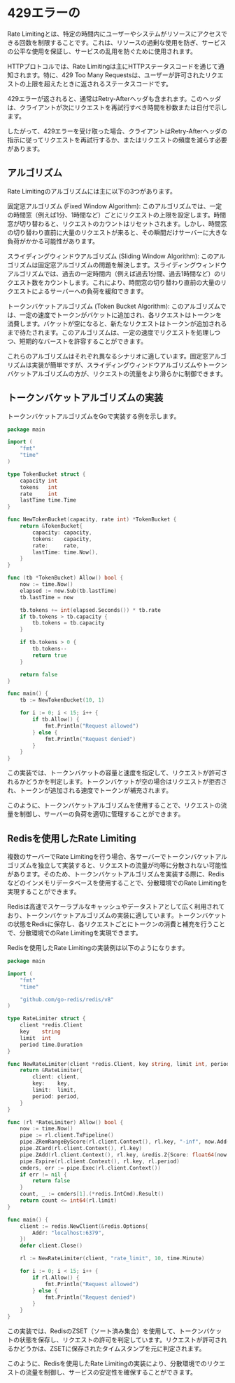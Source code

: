 # 429エラーの


Rate Limitingとは、特定の時間内にユーザーやシステムがリソースにアクセスできる回数を制限することです。これは、リソースの過剰な使用を防ぎ、サービスの公平な使用を保証し、サービスの乱用を防ぐために使用されます。

HTTPプロトコルでは、Rate Limitingは主にHTTPステータスコードを通じて通知されます。特に、429 Too Many Requestsは、ユーザーが許可されたリクエストの上限を超えたときに返されるステータスコードです。

429エラーが返されると、通常はRetry-Afterヘッダも含まれます。このヘッダは、クライアントが次にリクエストを再試行すべき時間を秒数または日付で示します。

したがって、429エラーを受け取った場合、クライアントはRetry-Afterヘッダの指示に従ってリクエストを再試行するか、またはリクエストの頻度を減らす必要があります。

## アルゴリズム

Rate Limitingのアルゴリズムには主に以下の3つがあります。

固定窓アルゴリズム (Fixed Window Algorithm): このアルゴリズムでは、一定の時間窓（例えば1分、1時間など）ごとにリクエストの上限を設定します。時間窓が切り替わると、リクエストのカウントはリセットされます。しかし、時間窓の切り替わり直前に大量のリクエストが来ると、その瞬間だけサーバーに大きな負荷がかかる可能性があります。

スライディングウィンドウアルゴリズム (Sliding Window Algorithm): このアルゴリズムは固定窓アルゴリズムの問題を解決します。スライディングウィンドウアルゴリズムでは、過去の一定時間内（例えば過去1分間、過去1時間など）のリクエスト数をカウントします。これにより、時間窓の切り替わり直前の大量のリクエストによるサーバーへの負荷を緩和できます。

トークンバケットアルゴリズム (Token Bucket Algorithm): このアルゴリズムでは、一定の速度でトークンがバケットに追加され、各リクエストはトークンを消費します。バケットが空になると、新たなリクエストはトークンが追加されるまで待たされます。このアルゴリズムは、一定の速度でリクエストを処理しつつ、短期的なバーストを許容することができます。

これらのアルゴリズムはそれぞれ異なるシナリオに適しています。固定窓アルゴリズムは実装が簡単ですが、スライディングウィンドウアルゴリズムやトークンバケットアルゴリズムの方が、リクエストの流量をより滑らかに制御できます。

## トークンバケットアルゴリズムの実装

トークンバケットアルゴリズムをGoで実装する例を示します。

```go
package main

import (
    "fmt"
    "time"
)

type TokenBucket struct {
    capacity int
    tokens   int
    rate     int
    lastTime time.Time
}

func NewTokenBucket(capacity, rate int) *TokenBucket {
    return &TokenBucket{
        capacity: capacity,
        tokens:   capacity,
        rate:     rate,
        lastTime: time.Now(),
    }
}

func (tb *TokenBucket) Allow() bool {
    now := time.Now()
    elapsed := now.Sub(tb.lastTime)
    tb.lastTime = now

    tb.tokens += int(elapsed.Seconds()) * tb.rate
    if tb.tokens > tb.capacity {
        tb.tokens = tb.capacity
    }

    if tb.tokens > 0 {
        tb.tokens--
        return true
    }

    return false
}

func main() {
    tb := NewTokenBucket(10, 1)

    for i := 0; i < 15; i++ {
        if tb.Allow() {
            fmt.Println("Request allowed")
        } else {
            fmt.Println("Request denied")
        }
    }
}
```

この実装では、トークンバケットの容量と速度を指定して、リクエストが許可されるかどうかを判定します。トークンバケットが空の場合はリクエストが拒否され、トークンが追加される速度でトークンが補充されます。

このように、トークンバケットアルゴリズムを使用することで、リクエストの流量を制御し、サーバーの負荷を適切に管理することができます。

## Redisを使用したRate Limiting

複数のサーバーでRate Limitingを行う場合、各サーバーでトークンバケットアルゴリズムを独立して実装すると、リクエストの流量が均等に分散されない可能性があります。そのため、トークンバケットアルゴリズムを実装する際に、Redisなどのインメモリデータベースを使用することで、分散環境でのRate Limitingを実現することができます。

Redisは高速でスケーラブルなキャッシュやデータストアとして広く利用されており、トークンバケットアルゴリズムの実装に適しています。トークンバケットの状態をRedisに保存し、各リクエストごとにトークンの消費と補充を行うことで、分散環境でのRate Limitingを実現できます。

Redisを使用したRate Limitingの実装例は以下のようになります。

```go
package main

import (
    "fmt"
    "time"

    "github.com/go-redis/redis/v8"
)

type RateLimiter struct {
    client *redis.Client
    key    string
    limit  int
    period time.Duration
}

func NewRateLimiter(client *redis.Client, key string, limit int, period time.Duration) *RateLimiter {
    return &RateLimiter{
        client: client,
        key:    key,
        limit:  limit,
        period: period,
    }
}

func (rl *RateLimiter) Allow() bool {
    now := time.Now()
    pipe := rl.client.TxPipeline()
    pipe.ZRemRangeByScore(rl.client.Context(), rl.key, "-inf", now.Add(-rl.period).Format(time.RFC3339))
    pipe.ZCard(rl.client.Context(), rl.key)
    pipe.ZAdd(rl.client.Context(), rl.key, &redis.Z{Score: float64(now.Unix()), Member: now.Unix()})
    pipe.Expire(rl.client.Context(), rl.key, rl.period)
    cmders, err := pipe.Exec(rl.client.Context())
    if err != nil {
        return false
    }
    count, _ := cmders[1].(*redis.IntCmd).Result()
    return count <= int64(rl.limit)
}

func main() {
    client := redis.NewClient(&redis.Options{
        Addr: "localhost:6379",
    })
    defer client.Close()

    rl := NewRateLimiter(client, "rate_limit", 10, time.Minute)

    for i := 0; i < 15; i++ {
        if rl.Allow() {
            fmt.Println("Request allowed")
        } else {
            fmt.Println("Request denied")
        }
    }
}
```

この実装では、RedisのZSET（ソート済み集合）を使用して、トークンバケットの状態を保存し、リクエストの許可を判定しています。リクエストが許可されるかどうかは、ZSETに保存されたタイムスタンプを元に判定されます。

このように、Redisを使用したRate Limitingの実装により、分散環境でのリクエストの流量を制御し、サービスの安定性を確保することができます。
